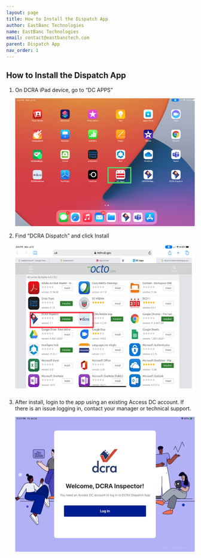 ```yaml
---
layout: page
title: How to Install the Dispatch App
author: EastBanc Technologies
name: EastBanc Technologies
email: contact@eastbanctech.com
parent: Dispatch App
nav_order: 1
---
```


<section id="how-to-install-the-dispatch-app" markdown="1">

# How to Install the Dispatch App

1. On DCRA iPad device, go to “DC APPS”

    ![How to download -screenshot](../images/dispatch-app/da-download-and-install/how-to-install-the-dispatch-app1.png)

2. Find “DCRA Dispatch” and click Install
    
    ![MicrosoftTeams-image -screenshot](../images/dispatch-app/da-download-and-install/how-to-install-the-dispatch-app2.png)

3. After install, login to the app using an existing Access DC account. If there is an issue logging in, contact your manager or technical support.

    ![IMG_0CD1294A1B5A-1 -screenshot](../images/dispatch-app/da-download-and-install/how-to-install-the-dispatch-app3.jpeg)


</section>
